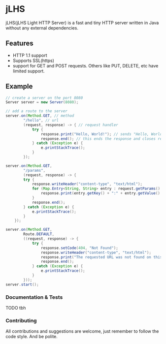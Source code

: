 # jLHS

jLHS(jLHS Light HTTP Server) is a fast and tiny HTTP server written in Java without any external dependencies.

## Features

- HTTP 1.1 support
- Supports SSL(https)
- support for GET and POST requests. Others like PUT, DELETE, etc have limited support.

## Example

```java
// create a server on the port 8080
Server server = new Server(8080);

// add a route to the server
server.on(Method.GET, // method
        "/hello", // url
        (request, response) -> { // request handler
            try {
                response.print("Hello, World!"); // sends "Hello, World!"
                response.end(); // this ends the response and closes related streams
            } catch (Exception e) {
                e.printStackTrace();
            }
        });

server.on(Method.GET,
        "/params",
        (request, response) -> {
        try {
            response.writeHeader("content-type", "text/html");
            for (Map.Entry<String, String> entry : request.getParams().entrySet()) {
                response.print(entry.getKey() + ":" + entry.getValue() + "<br>");
            }
            response.end();
        } catch (Exception e) {
            e.printStackTrace();
        }
    });

server.on(Method.GET,
        Route.DEFAULT,
        ((request, response) -> {
            try {
                response.setCode(404, "Not Found");
                response.writeHeader("content-type", "text/html");
                response.print("The requested URL was not found on this server.");
                response.end();
            } catch (Exception e) {
                e.printStackTrace();
            }
        }));
server.start();
```

### Documentation & Tests

TODO tbh

### Contributing

All contributions and suggestions are welcome, just remember to follow the code style. And be polite.

